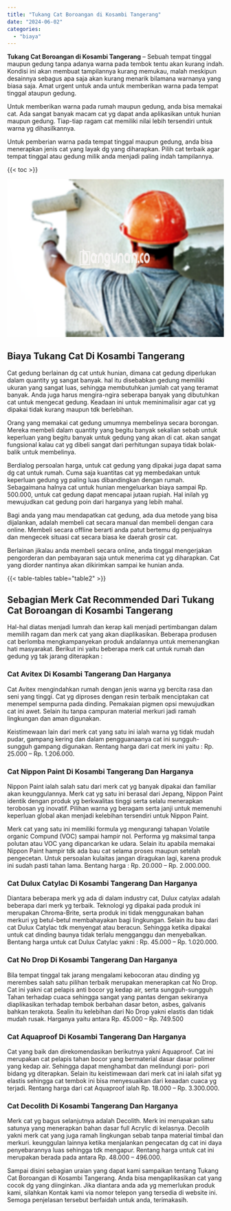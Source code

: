 ```yaml
---
title: "Tukang Cat Boroangan di Kosambi Tangerang"
date: "2024-06-02"
categories: 
  - "biaya"
---
```


**Tukang Cat Boroangan di Kosambi Tangerang** – Sebuah tempat tinggal maupun gedung tanpa adanya warna pada tembok tentu akan kurang indah. Kondisi ini akan membuat tampilannya kurang memukau, malah meskipun desainnya sebagus apa saja akan kurang menarik bilamana warnanya yang biasa saja. Amat urgent untuk anda untuk memberikan warna pada tempat tinggal ataupun gedung.

Untuk memberikan warna pada rumah maupun gedung, anda bisa memakai cat. Ada sangat banyak macam cat yg dapat anda aplikasikan untuk hunian maupun gedung. Tiap-tiap ragam cat memiliki nilai lebih tersendiri untuk warna yg dihasilkannya.

Untuk pemberian warna pada tempat tinggal maupun gedung, anda bisa menerapkan jenis cat yang layak dg yang diharapkan. Pilih cat terbaik agar tempat tinggal atau gedung milik anda menjadi paling indah tampilannya.

{{< toc >}}

![Tukang Cat Boroangan di Kosambi Tangerang](/images/jasa-cat-murah23.png)

## Biaya Tukang Cat Di Kosambi Tangerang

Cat gedung berlainan dg cat untuk hunian, dimana cat gedung diperlukan dalam quantity yg sangat banyak. hal itu disebabkan gedung memiliki ukuran yang sangat luas, sehingga membutuhkan jumlah cat yang teramat banyak. Anda juga harus mengira-ngira seberapa banyak yang dibutuhkan cat untuk mengecat gedung. Keadaan ini untuk meminimalisir agar cat yg dipakai tidak kurang maupun tdk berlebihan.

Orang yang memakai cat gedung umumnya membelinya secara borongan. Mereka membeli dalam quantity yang begitu banyak sekalian sebab untuk keperluan yang begitu banyak untuk gedung yang akan di cat. akan sangat fungsional kalau cat yg dibeli sangat dari perhitungan supaya tidak bolak-balik untuk membelinya.

Berdialog persoalan harga, untuk cat gedung yang dipakai juga dapat sama dg cat untuk rumah. Cuma saja kuantitas cat yg membedakan untuk keperluan gedung yg paling luas dibandingkan dengan rumah. Sebagaimana halnya cat untuk hunian mengeluarkan biaya sampai Rp. 500.000, untuk cat gedung dapat mencapai jutaan rupiah. Hal inilah yg mewujudkan cat gedung poin dari harganya yang lebih mahal.

Bagi anda yang mau mendapatkan cat gedung, ada dua metode yang bisa dijalankan, adalah membeli cat secara manual dan membeli dengan cara online. Membeli secara offline berarti anda patut bertemu dg penjualnya dan mengecek situasi cat secara biasa ke daerah grosir cat.

Berlainan jikalau anda membeli secara online, anda tinggal mengerjakan pengorderan dan pembayaran saja untuk menerima cat yg diharapkan. Cat yang diorder nantinya akan dikirimkan sampai ke hunian anda.

{{< table-tables table="table2" >}}

## Sebagian Merk Cat Recommended Dari Tukang Cat Boroangan di Kosambi Tangerang

Hal-hal diatas menjadi lumrah dan kerap kali menjadi pertimbangan dalam memilih ragam dan merk cat yang akan diaplikasikan. Beberapa produsen cat berlomba mengkampanyekan produk andalannya untuk memenangkan hati masyarakat. Berikut ini yaitu beberapa merk cat untuk rumah dan gedung yg tak jarang diterapkan :

### Cat Avitex Di Kosambi Tangerang Dan Harganya

Cat Avitex mengindahkan rumah dengan jenis warna yg bercita rasa dan seni yang tinggi. Cat yg diproses dengan resin terbaik menciptakan cat menempel sempurna pada dinding. Pemakaian pigmen opsi mewujudkan cat ini awet. Selain itu tanpa campuran material merkuri jadi ramah lingkungan dan aman digunakan.

Keistimewaan lain dari merk cat yang satu ini ialah warna yg tidak mudah pudar, gampang kering dan dalam pengguanaanya cat ini sungguh-sungguh gampang digunakan. Rentang harga dari cat merk ini yaitu : Rp. 25.000 – Rp. 1.206.000.

### Cat Nippon Paint Di Kosambi Tangerang Dan Harganya

Nippon Paint ialah salah satu dari merk cat yg banyak dipakai dan familiar akan keunggulannya. Merk cat yg satu ini berasal dari Jepang, Nippon Paint identik dengan produk yg berkwalitas tinggi serta selalu menerapkan terobosan yg inovatif. Pilihan warna yg beragam serta janji untuk memenuhi keperluan global akan menjadi kelebihan tersendiri untuk Nippon Paint.

Merk cat yang satu ini memiliki formula yg mengurangi tahapan Volatile organic Compund (VOC) sampai hampir nol. Performa yg maksimal tanpa polutan atau VOC yang dipancarkan ke udara. Selain itu apabila memakai Nippon Paint hampir tdk ada bau cat selama proses maupun setelah pengecetan. Untuk persoalan kulaitas jangan diragukan lagi, karena produk ini sudah pasti tahan lama. Bentang harga : Rp. 20.000 – Rp. 2.000.000.

### Cat Dulux Catylac Di Kosambi Tangerang Dan Harganya

Diantara beberapa merk yg ada di dalam industry cat, Dulux catylax adalah beberapa dari merk yg terbaik. Teknologi yg dipakai pada produk ini merupakan Chroma-Brite, serta produk ini tidak menggunakan bahan merkuri yg betul-betul membahayakan bagi lingkungan. Selain itu bau dari cat Dulux Catylac tdk menyengat atau beracun. Sehingga ketika dipakai untuk cat dinding baunya tidak terlalu mengganggu dan menyebalkan. Bentang harga untuk cat Dulux Catylac yakni : Rp. 45.000 – Rp. 1.020.000.

### Cat No Drop Di Kosambi Tangerang Dan Harganya

Bila tempat tinggal tak jarang mengalami kebocoran atau dinding yg merembes salah satu pilihan terbaik merupakan menerapkan cat No Drop. Cat ini yakni cat pelapis anti bocor yg kedap air, serta sungguh-sungguh Tahan terhadap cuaca sehingga sangat yang pantas dengan sekiranya diaplikasikan terhadap tembok berbahan dasar beton, asbes, galvanis bahkan terakota. Sealin itu kelebihan dari No Drop yakni elastis dan tidak mudah rusak. Harganya yaitu antara Rp. 45.000 – Rp. 749.500

### Cat Aquaproof Di Kosambi Tangerang Dan Harganya

Cat yang baik dan direkomendasikan berikutnya yakni Aquaproof. Cat ini merupakan cat pelapis tahan bocor yang bermaterial dasar dasar polimer yang kedap air. Sehingga dapat menghambat dan melindungi pori- pori bidang yg diterapkan. Selain itu keistimewaan dari merk cat ini ialah sifat yg elastis sehingga cat tembok ini bisa menyesuaikan dari keaadan cuaca yg terjadi. Rentang harga dari cat Aquaproof ialah Rp. 18.000 – Rp. 3.300.000.

### Cat Decolith Di Kosambi Tangerang Dan Harganya

Merk cat yg bagus selanjutnya adalah Decolith. Merk ini merupakan satu satunya yang menerapkan bahan dasar full Acrylic di kelasnya. Decolih yakni merk cat yang juga ramah lingkungan sebab tanpa material timbal dan merkuri. keunggulan lainnya ketika menjalankan pengecatan dg cat ini daya penyebarannya luas sehingga tdk mengapur. Rentang harga untuk cat ini merupakan berada pada antara Rp. 48.000 – 496.000.

Sampai disini sebagian uraian yang dapat kami sampaikan tentang Tukang Cat Boroangan di Kosambi Tangerang. Anda bisa mengaplikasikan cat yang cocok dg yang diinginkan. Jika diantara anda ada yg memerlukan produk kami, silahkan Kontak kami via nomor telepon yang tersedia di website ini. Semoga penjelasan tersebut berfaidah untuk anda, terimakasih.
